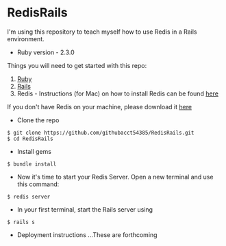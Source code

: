 # RedisRails

I'm using this repository to teach myself how to use Redis in a Rails environment.  

* Ruby version - 2.3.0

Things you will need to get started with this repo:
1. [Ruby](https://www.ruby-lang.org/en/)
2. [Rails](http://rubyonrails.org/)
3. Redis - Instructions (for Mac) on how to install Redis can be found [here](https://medium.com/@petehouston/install-and-config-redis-on-mac-os-x-via-homebrew-eb8df9a4f298)

If you don't have Redis on your machine, please download it [here](https://redis.io/)

* Clone the repo
```
$ git clone https://github.com/githubacct54385/RedisRails.git
$ cd RedisRails
```

* Install gems
```
$ bundle install
```

* Now it's time to start your Redis Server.  Open a new terminal and use this command:
```
$ redis server
```

* In your first terminal, start the Rails server using
```
$ rails s
```

* Deployment instructions
...These are forthcoming
